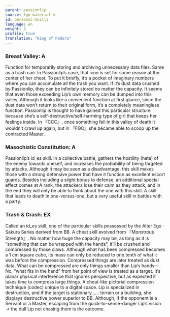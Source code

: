 ```yaml
---
parent: passionlip
source: fgo-material-v
id: personal-skills
language: en
weight: 2
profile: true
translation: "King of Padoru"
---
```


### Breast Valley: A

Function for temporarily storing and archiving unnecessary data files. Same as a trash can.
In Passionlip’s case, that icon is set for some reason at the center of her chest.
To put it briefly, it’s a pocket of imaginary numbers where you can accumulate all the trash you want.
If it’s dust data crushed by Passionlip, they can be infinitely stored no matter the capacity. It seems that even those exceeding Lip’s own memory can be dumped into this valley.
Although it looks like a convenient function at first glance, since the dust data won’t return to their original form, it’s a completely meaningless function.
Passionlip is thought to have gained this particular structure because she’s a self-destructive/self-harming type of girl that keeps her feelings inside.
In 『CCC』, once something fell in this valley of death it wouldn’t crawl up again, but in 『FGO』she became able to scoop up the contracted Master.

### Masochistic Constitution: A

Passionlip’s id_es skill.
In a collective battle, gathers the hostility (hate) of the enemy towards oneself, and increases the probability of being targeted by attacks.
Although it may be seen as a disadvantage, this skill makes those with a strong defensive power that have it function as excellent escort guards.
Besides including a slight bonus to defense, an additional special effect comes at A rank, the attackers lose their calm as they attack, and in the end they will only be able to think about the one with this skill. A skill that leads to death in one-versus-one, but a very useful skill in battles with a party.

### Trash & Crash: EX

Called an id_es skill, one of the particular skills possessed by the Alter Ego · Sakura Series derived from BB.
A cheat skill evolved from 『Monstrous Strength』.
No matter how huge the capacity may be, as long as it is “something that can be wrapped with the hands”, it’ll be crushed and compressed by those claws.
Although what has been compressed becomes a 1 cm square cube, its mass can only be reduced to one tenth of what it was before the compression. Compressed things are later treated as dust data.
What can be compressed are only things smaller than Lip’s hands―
No, “what fits in the hand” from her point of view is treated as a target.
It’s planar physical interference that ignores perspective, but as expected it takes time to compress large things. A cheat-like pictorial compression technique (codec) unique to a digital space.
Lip is specialized in destruction, and if the target is stationary…… terrain or a building, she displays destructive power superior to BB.
Although, if the opponent is a Servant or a Master, escaping from the quick-to-sense-danger Lip’s vision → the dull Lip not chasing them is the outcome.
